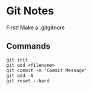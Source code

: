 # Git Notes

First! Make a .gitgitnore

## Commands

```
git init
git add <filename>
git commit -m 'Commit Message'
git add -A
git reset --hard
```